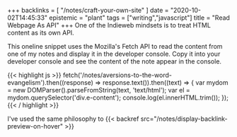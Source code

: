 +++
backlinks = [
    "/notes/craft-your-own-site"
]
date = "2020-10-02T14:45:33"
epistemic = "plant"
tags = ["writing","javascript"]
title = "Read Webpage As API"
+++
One of the Indieweb mindsets is to treat HTML content as its own API.

This oneline snippet uses the Mozilla's Fetch API to read the content from one of my notes and display it in the developer console. Copy it into your developer console and see the content of the note appear in the console.

{{< highlight js >}}
fetch('/notes/aversions-to-the-word-evangelism').then((response) => response.text()).then((text) => { var mydom = new DOMParser().parseFromString(text, 'text/html'); var el = mydom.querySelector('div.e-content'); console.log(el.innerHTML.trim()); });
{{< / highlight >}}

I've used the same philosophy to {{< backref src="/notes/display-backlink-preview-on-hover" >}}
